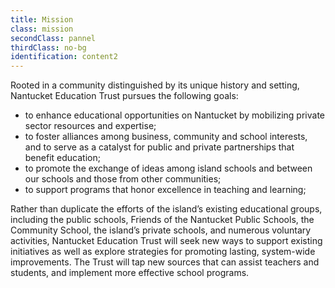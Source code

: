 ```yaml
---
title: Mission
class: mission
secondClass: pannel
thirdClass: no-bg
identification: content2
---
```

Rooted in a community distinguished by its unique history and setting, Nantucket Education Trust pursues the following goals:

 <ul class="content-ul">
    <li>to enhance educational opportunities on Nantucket by mobilizing private sector resources and expertise;</li>
    <li>to foster alliances among business, community and school interests, and to serve as a catalyst for public and private partnerships that benefit education;</li>
    <li>to promote the exchange of ideas among island schools and between our schools and those from other communities;</li>
    <li>to support programs that honor excellence in teaching and learning;</li>
 </ul>
 
Rather than duplicate the efforts of the island’s existing educational groups, including the public schools, Friends of the Nantucket Public Schools, the Community School, the island’s private schools, and numerous voluntary activities, Nantucket Education Trust will seek new ways to support existing initiatives as well as explore strategies for promoting lasting, system-wide improvements.  The Trust will tap new sources that can assist teachers and students, and implement more effective school programs.
